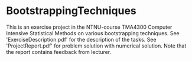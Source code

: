 # BootstrappingTechniques
This is an exercise project in the NTNU-course TMA4300 Computer Intensive Statistical Methods on various bootstrapping techniques. See 'ExerciseDescription.pdf' for the description of the tasks. See 'ProjectReport.pdf' for problem solution with numerical solution. Note that the report contains feedback from lecturer.
